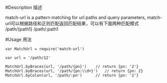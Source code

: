 
#Description 描述

match-url is a pattern matching for url paths and query parameters,
match-url可以根据路径和正则匹配返回匹配结果，可以有下面两种匹配模式
    /path/{path1}
    /path/:path1


#Usage 用法

```javascipt
var MatchUrl = require('match-url')

var url = '/path/12'

MatchUrl.byBraces(url, '/path/{pn}')    // return {pn: '2'}
MatchUrl.byBraces(url, '/path/{pn:\\d+}')   // return {pn: 2}
MatchUrl.byColon(url, '/path/:pn')      // return {pn: '2'}
```